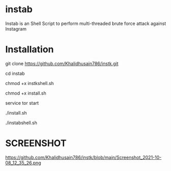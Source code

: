 # instab

Instab is an Shell Script to perform multi-threaded brute force attack against Instagram


# Installation

git clone https://github.com/Khalidhusain786/instk.git

cd instab

chmod +x instkshell.sh

chmod +x install.sh

service tor start

./install.sh

./instabshell.sh


# SCREENSHOT
https://github.com/Khalidhusain786/instk/blob/main/Screenshot_2021-10-08_12_35_26.png

